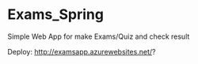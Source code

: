 # Exams_Spring
Simple Web App for make Exams/Quiz and check result

Deploy: http://examsapp.azurewebsites.net/?
